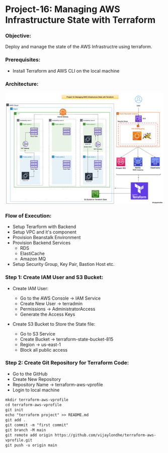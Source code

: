 # Project-16: Managing AWS Infrastructure State with Terraform

### Objective:
Deploy and manage the state of the AWS Infrastructre using terraform.

### Prerequisites:
- Install Terraform and AWS CLI on the local machine 

### Architecture:

![GitHub Light](./snaps/pro-16-terraform-aws.drawio1.png)

### Flow of Execution:
- Setup Terarform with Backend
- Setup VPC and it's component
- Provision Beanstalk Environment
- Provision Backend Services 
  - RDS
  - ElastiCache
  - Amazon MQ
- Setup Security Group, Key Pair, Bastion Host etc.


### Step 1: Create IAM User and S3 Bucket:
- Create IAM User: 
  - Go to the AWS Console -> IAM Service 
  - Create New User -> terradmin
  - Permissions -> AdministratorAccess
  - Generate the Access Keys

- Create S3 Bucket to Store the State file:
  - Go to S3 Service
  - Create Bucket -> terraform-state-bucket-815
  - Region -> us-east-1
  - Block all public access

### Step 2: Create Git Repository for Terraform Code:
- Go to the GitHub
- Create New Repository
- Repository Name -> terraform-aws-vprofile
- Login to local machine 

```
mkdir terraform-aws-vprofile
cd terraform-aws-vprofile
git init 
echo "terraform project" >> README.md 
git add . 
git commit -m "first commit"
git branch -M main
git remote add origin https://github.com/vijaylondhe/terraform-aws-vprofile.git
git push -u origin main

```





